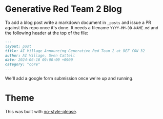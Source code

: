 # Generative Red Team 2 Blog

To add a blog post write a markdown document in `_posts` and issue a PR against this repo once it's done. It needs a filename `YYYY-MM-DD-NAME.md` and the following header at the top of the file: 

```markdown
---
layout: post
title: AI Village Announcing Generative Red Team 2 at DEF CON 32
author: AI Village, Sven Cattell
date: 2024-06-10 09:00:00 +0900
category: "core"
---
```

We'll add a google form submission once we're up and running.

# Theme

This was built with [no-style-please](https://github.com/riggraz/no-style-please).